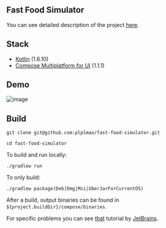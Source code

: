## Fast Food Simulator

You can see detailed description of the project [here](https://github.com/plplmax/fast-food-simulator/blob/master/fast-food-simulator.pdf).

## Stack

- [Kotlin](https://kotlinlang.org/) (1.6.10)
- [Compose Multiplatform for UI](https://github.com/JetBrains/compose-jb) (1.1.1)

## Demo

![image](https://user-images.githubusercontent.com/50287455/193414238-5a1ee7d0-9ea7-492b-af30-3132bcfb51e9.png)

## Build

```
git clone git@github.com:plplmax/fast-food-simulator.git
```

```
cd fast-food-simulator
```

To build and run locally:

```
./gradlew run
```

To only build:

```
./gradlew package(Deb|Dmg|Msi|UberJarForCurrentOS)
```

After a build, output binaries can be found in `${project.buildDir}/compose/binaries`.

For specific problems you can see [that](https://github.com/JetBrains/compose-jb/tree/master/tutorials/Native_distributions_and_local_execution) tutorial by [JetBrains](https://www.jetbrains.com/).
